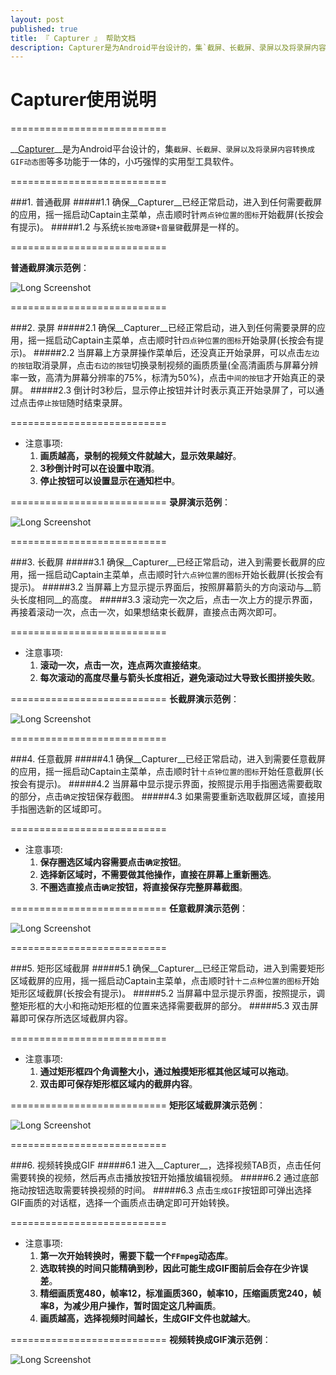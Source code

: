 ```yaml
---
layout: post
published: true
title: 『 Capturer 』 帮助文档
description: Capturer是为Android平台设计的，集`截屏、长截屏、录屏以及将录屏内容转换成GIF动态图`等多功能于一体的，小巧强悍的实用型工具软件。 
---  
```


# Capturer使用说明

===========================

__[Capturer](http://fir.im/capturer)__是为Android平台设计的，集`截屏、长截屏、录屏以及将录屏内容转换成GIF动态图`等多功能于一体的，小巧强悍的实用型工具软件。

===========================

###1. 普通截屏
#####1.1 确保__Capturer__已经正常启动，进入到任何需要截屏的应用，摇一摇启动Captain主菜单，点击顺时针`两点钟位置的图标`开始截屏(长按会有提示)。
#####1.2 与系统`长按电源键+音量键`截屏是一样的。
  
===========================

__普通截屏演示范例__：

![Long Screenshot](https://raw.githubusercontent.com/way1989/Captain/master/help/normal_screenshot.gif)


===========================

###2. 录屏
#####2.1 确保__Capturer__已经正常启动，进入到任何需要录屏的应用，摇一摇启动Captain主菜单，点击顺时针`四点钟位置的图标`开始录屏(长按会有提示)。
#####2.2 当屏幕上方录屏操作菜单后，还没真正开始录屏，可以点击`左边的按钮`取消录屏，点击`右边的按钮`切换录制视频的画质质量(全高清画质与屏幕分辨率一致，高清为屏幕分辨率的75%，标清为50%)，点击`中间的按钮`才开始真正的录屏。
#####2.3 倒计时3秒后，显示停止按钮并计时表示真正开始录屏了，可以通过点击`停止按钮`随时结束录屏。

===========================
* 注意事项:
  1. __画质越高，录制的视频文件就越大，显示效果越好__。
  2. __3秒倒计时可以在设置中取消__。
  3. __停止按钮可以设置显示在通知栏中__。
  
===========================
__录屏演示范例__：

![Long Screenshot](https://raw.githubusercontent.com/way1989/Captain/master/help/screen_record.gif)

===========================

###3. 长截屏
#####3.1 确保__Capturer__已经正常启动，进入到需要长截屏的应用，摇一摇启动Captain主菜单，点击顺时针`六点钟位置的图标`开始长截屏(长按会有提示)。
#####3.2 当屏幕上方显示提示界面后，按照屏幕箭头的方向滚动与__箭头长度相同__的高度。
#####3.3 滚动完一次之后，点击一次上方的提示界面，再接着滚动一次，点击一次，如果想结束长截屏，直接点击两次即可。

===========================
* 注意事项:
  1. __滚动一次，点击一次，连点两次直接结束__。
  2. __每次滚动的高度尽量与箭头长度相近，避免滚动过大导致长图拼接失败__。
  
===========================
__长截屏演示范例__：

![Long Screenshot](https://raw.githubusercontent.com/way1989/Captain/master/help/long_screenshot.gif)

===========================

###4. 任意截屏
#####4.1 确保__Capturer__已经正常启动，进入到需要任意截屏的应用，摇一摇启动Captain主菜单，点击顺时针`十点钟位置的图标`开始任意截屏(长按会有提示)。
#####4.2 当屏幕中显示提示界面，按照提示用手指圈选需要截取的部分，点击`确定`按钮保存截图。
#####4.3 如果需要重新选取截屏区域，直接用手指圈选新的区域即可。

===========================
* 注意事项:
  1. __保存圈选区域内容需要点击`确定`按钮__。
  2. __选择新区域时，不需要做其他操作，直接在屏幕上重新圈选__。
  3. __不圈选直接点击`确定`按钮，将直接保存完整屏幕截图__。
  
===========================
__任意截屏演示范例__：

![Long Screenshot](https://raw.githubusercontent.com/way1989/Captain/master/help/free_screenshot.gif)

===========================

###5. 矩形区域截屏
#####5.1 确保__Capturer__已经正常启动，进入到需要矩形区域截屏的应用，摇一摇启动Captain主菜单，点击顺时针`十二点种位置的图标`开始矩形区域截屏(长按会有提示)。
#####5.2 当屏幕中显示提示界面，按照提示，调整矩形框的大小和拖动矩形框的位置来选择需要截屏的部分。
#####5.3 双击屏幕即可保存所选区域截屏内容。

===========================
* 注意事项:
  1. __通过矩形框四个角调整大小，通过触摸矩形框其他区域可以拖动__。
  2. __双击即可保存矩形框区域内的截屏内容__。
  
===========================
__矩形区域截屏演示范例__：

![Long Screenshot](https://raw.githubusercontent.com/way1989/Captain/master/help/rect_screenshot.gif)

===========================

###6. 视频转换成GIF
#####6.1 进入__Capturer__，选择视频TAB页，点击任何需要转换的视频，然后再点击播放按钮开始播放编辑视频。
#####6.2 通过底部拖动按钮选取需要转换视频的时间。
#####6.3 点击`生成GIF`按钮即可弹出选择GIF画质的对话框，选择一个画质点击确定即可开始转换。

===========================
* 注意事项:
  1. __第一次开始转换时，需要下载一个`FFmpeg`动态库__。
  2. __选取转换的时间只能精确到秒，因此可能生成GIF图前后会存在少许误差__。
  3. __精细画质宽480，帧率12，标准画质360，帧率10，压缩画质宽240，帧率8，为减少用户操作，暂时固定这几种画质__。
  4. __画质越高，选择视频时间越长，生成GIF文件也就越大__。
  
===========================
__视频转换成GIF演示范例__：

![Long Screenshot](https://raw.githubusercontent.com/way1989/Captain/master/help/video_to_gif.gif)
